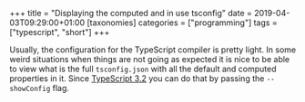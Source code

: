 +++
title = "Displaying the computed and in use tsconfig"
date = 2019-04-03T09:29:00+01:00
[taxonomies]
categories = ["programming"]
tags = ["typescript", "short"]
+++

Usually, the configuration for the TypeScript compiler is pretty light. In some weird situations when things are not going as expected it is nice to be able to view what is the full `tsconfig.json` with all the default and computed properties in it. Since [TypeScript 3.2](https://www.typescriptlang.org/docs/handbook/release-notes/typescript-3-2.html#the-new---showconfig-flag) you can
do that by passing the `--showConfig` flag.